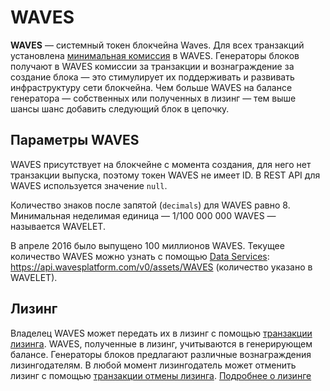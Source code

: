 # WAVES

**WAVES** — системный токен блокчейна Waves. Для всех транзакций установлена [минимальная комиссия](/ru/blockchain/transaction/transaction-fee) в WAVES. Генераторы блоков получают в WAVES комиссии за транзакции и вознаграждение за создание блока — это стимулирует их поддерживать и развивать инфраструктуру сети блокчейна. Чем больше WAVES на балансе генератора — собственных или полученных в лизинг — тем выше шансы шанс добавить следующий блок в цепочку.

## Параметры WAVES

WAVES присутствует на блокчейне с момента создания, для него нет транзакции выпуска, поэтому токен WAVES не имеет ID. В REST API для WAVES используется значение `null`.

Количество знаков после запятой (`decimals`) для WAVES равно 8. Минимальная неделимая единица — 1/100 000 000 WAVES — называется WAVELET.

В апреле 2016 было выпущено 100 миллионов WAVES. Текущее количество WAVES можно узнать с помощью [Data Services](/ru/building-apps/waves-api-and-sdk/waves-data-service-api): <https://api.wavesplatform.com/v0/assets/WAVES> (количество указано в WAVELET).

## Лизинг

Владелец WAVES может передать их в лизинг с помощью [транзакции лизинга](/ru/blockchain/transaction-type/lease-transaction). WAVES, полученные в лизинг, учитываются в генерирующем балансе. Генераторы блоков предлагают различные вознаграждения лизингодателям. В любой момент лизингодатель может отменить лизинг c помощью [транзакции отмены лизинга](/ru/blockchain/transaction-type/lease-transaction). [Подробнее о лизинге](/ru/blockchain/leasing)
